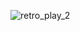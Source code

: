 
![retro_play_2](https://github.com/HugoDev1986/Retro-play-2/assets/81664314/85f35f25-5749-4631-9567-a51c39300082)
